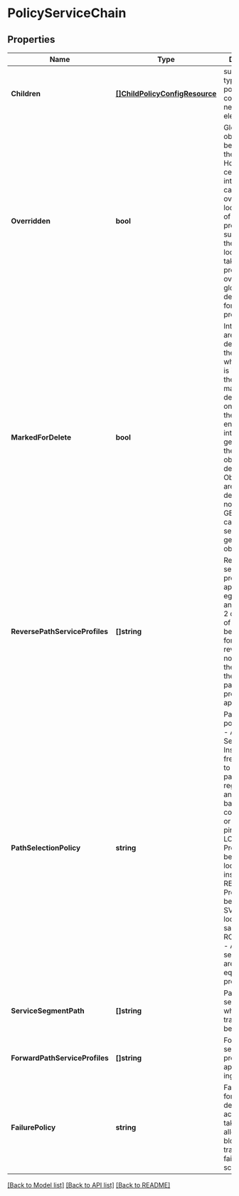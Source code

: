 # PolicyServiceChain

## Properties
Name | Type | Description | Notes
------------ | ------------- | ------------- | -------------
**Children** | [**[]ChildPolicyConfigResource**](ChildPolicyConfigResource.md) | subtree for this type within policy tree containing nested elements.  | [optional] [default to null]
**Overridden** | **bool** | Global intent objects cannot be modified by the user. However, certain global intent objects can be overridden locally by use of this property. In such cases, the overridden local values take precedence over the globally defined values for the properties.  | [optional] [default to false]
**MarkedForDelete** | **bool** | Intent objects are not directly deleted from the system when a delete is invoked on them. They are marked for deletion and only when all the realized entities for that intent object gets deleted, the intent object is deleted. Objects that are marked for deletion are not returned in GET call. One can use the search API to get these objects.  | [optional] [default to false]
**ReversePathServiceProfiles** | **[]string** | Reverse path service profiles are applied to egress traffic and is optional. 2 different set of profiles can be defined for forward and reverse path. If not defined, the reverse of the forward path service profile is applied. | [optional] [default to null]
**PathSelectionPolicy** | **string** | Path selection policy can be - ANY - Service Insertion is free to redirect to any service path regardless of any load balancing considerations or flow pinning. LOCAL - Preference to be given to local service insances. REMOTE - Preference to be given to the SVM co-located on the same host. ROUND_ROBIN - All active service paths are hit with equal probability. | [optional] [default to PATH_SELECTION_POLICY.ANY]
**ServiceSegmentPath** | **[]string** | Path to service segment using which the traffic needs to be redirected. | [default to null]
**ForwardPathServiceProfiles** | **[]string** | Forward path service profiles are applied to ingress traffic. | [default to null]
**FailurePolicy** | **string** | Failure policy for the service defines the action to be taken i.e to allow or to block the traffic during failure scenarios. | [optional] [default to FAILURE_POLICY.ALLOW]

[[Back to Model list]](../README.md#documentation-for-models) [[Back to API list]](../README.md#documentation-for-api-endpoints) [[Back to README]](../README.md)

